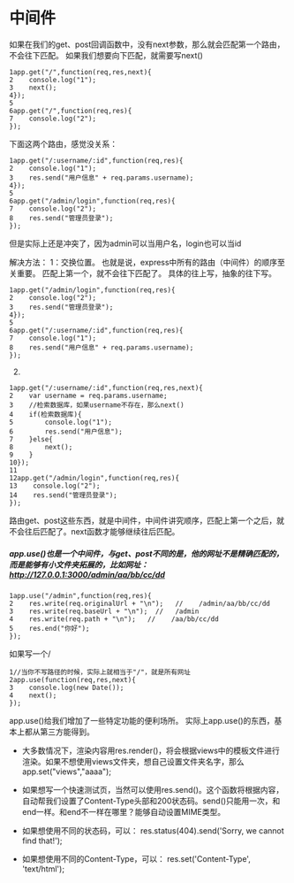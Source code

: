 # 中间件

如果在我们的get、post回调函数中，没有next参数，那么就会匹配第一个路由，不会往下匹配。
如果我们想要向下匹配，就需要写next()
```
1app.get("/",function(req,res,next){
2    console.log("1");
3    next();
4});
5
6app.get("/",function(req,res){
7    console.log("2");
});
```
下面这两个路由，感觉没关系：
```
1app.get("/:username/:id",function(req,res){
2    console.log("1");
3    res.send("用户信息" + req.params.username);
4});
5
6app.get("/admin/login",function(req,res){
7    console.log("2");
8    res.send("管理员登录");
});
```
但是实际上还是冲突了，因为admin可以当用户名，login也可以当id

解决方法：
1：交换位置。 也就是说，express中所有的路由（中间件）的顺序至关重要。
匹配上第一个，就不会往下匹配了。 具体的往上写，抽象的往下写。

```
1app.get("/admin/login",function(req,res){
2    console.log("2");
3    res.send("管理员登录");
4});
5
6app.get("/:username/:id",function(req,res){
7    console.log("1");
8    res.send("用户信息" + req.params.username);
});
```

2.
```
1app.get("/:username/:id",function(req,res,next){
2    var username = req.params.username;
3    //检索数据库，如果username不存在，那么next()
4    if(检索数据库){
5        console.log("1");
6        res.send("用户信息");
7    }else{
8        next();
9    }
10});
11
12app.get("/admin/login",function(req,res){
13    console.log("2");
14    res.send("管理员登录");
});
```

路由get、post这些东西，就是中间件，中间件讲究顺序，匹配上第一个之后，就不会往后匹配了。next函数才能够继续往后匹配。

##### app.use()也是一个中间件，与get、post不同的是，他的网址不是精确匹配的，而是能够有小文件夹拓展的，比如网址：http://127.0.0.1:3000/admin/aa/bb/cc/dd

```
1app.use("/admin",function(req,res){ 
2    res.write(req.originalUrl + "\n");   //    /admin/aa/bb/cc/dd
3    res.write(req.baseUrl + "\n");  //   /admin
4    res.write(req.path + "\n");   //    /aa/bb/cc/dd
5    res.end("你好");
});
```

如果写一个/
```
1//当你不写路径的时候，实际上就相当于"/"，就是所有网址
2app.use(function(req,res,next){
3    console.log(new Date());
4    next();
});
```
app.use()给我们增加了一些特定功能的便利场所。
实际上app.use()的东西，基本上都从第三方能得到。

*  大多数情况下，渲染内容用res.render()，将会根据views中的模板文件进行渲染。如果不想使用views文件夹，想自己设置文件夹名字，那么app.set("views","aaaa");

*  如果想写一个快速测试页，当然可以使用res.send()。这个函数将根据内容，自动帮我们设置了Content-Type头部和200状态码。send()只能用一次，和end一样。和end不一样在哪里？能够自动设置MIME类型。

*  如果想使用不同的状态码，可以：
    res.status(404).send('Sorry, we cannot find that!');

*  如果想使用不同的Content-Type，可以：
    res.set('Content-Type', 'text/html');
